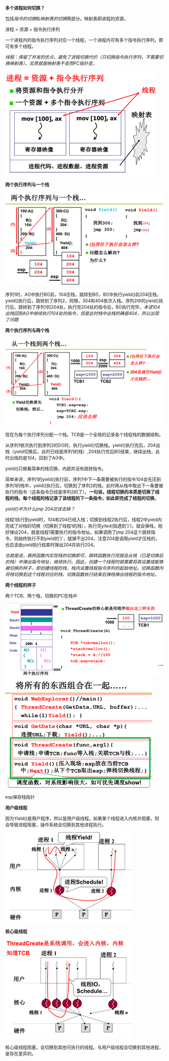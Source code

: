 **多个进程如何切换？**

包括*指令的切换*和*映射表的切换*两部分。映射表即进程的资源。

进程 = 资源 + 指令执行序列

一个进程内的指令执行序列对应一个线程，一个进程内可有多个指令执行序列，即可有多个线程。

*线程：保留了并发的优点，避免了进程切换代价（只切换指令执行序列，不需要切换映射表）。实质就是映射表不变而PC指针变。*

<img src="./images/进程与线程.png" style="zoom:80%;" />



**两个执行序列与一个栈**

<img src="./images/两个执行序列一个栈.png" style="zoom:67%;" />

序列1时，A()中执行B()前，104压栈，跳转到B()，B()中执行yield()前204压栈，yield()执行后，跳转到了序列2，同理，304和404依次入栈。序列2中的yield()执行后，跳转到了序列1的204处，执行完204处的指令后，B()执行完毕，*本该104出栈回到A()中继续执行104处的指令，但是此时栈中出栈的确是404，所以出现了问题*



**两个执行序列与两个栈**

<img src="./images/两个执行序列两个栈.png" style="zoom:67%;" />

现在为每个执行序列分配一个栈。TCB是一个全局的记录各个线程栈的数据结构。

从序列1依次执行到序列2的D()时，执行yield()切换栈。yield()执行完后，204出栈（yield切换后，此时已经是序列1的栈）,204执行完后B()结束，继续出栈，此时出栈的是104，回到了A()中。

yield()只做看简单的栈切换，内部并没有跳转指令。

简单来讲，序列1的yield()执行前，序列1中下一条需要被执行的指令104会先压到序列1的栈中，yield()执行后，切换到了序列2的栈，此时再从栈中取出下一条要被执行的指令（这条指令已经是序列2的了）。**一句话，线程切换的本质是切换了线程的栈，每个线程的栈记录了该线程的下一条指令，如此即完成了线程的切换**。

*yield()中为什么jmp 204应该去掉？*

线程1执行到yield时，104和204已经入栈；切换到线程2执行后，线程2中yield内完成了对栈的切换（切换到了线程1的栈），执行完yiled(指遇到‘}’)，就会弹栈，刚好弹出204，就是线程1需要执行的指令地址。如果调用了jmp 204这个跳转指令，则始终执行不到yield的‘}’，就弹不出204。注意204是调用yield才压栈的，也应该由yield执行结束时弹出204并执行204。

*也就是说，跳转函数内实现栈的切换即可，跳转函数执行完就会从栈（已是切换后的栈）中弹出指令地址，继续执行。因此，创建一个线程时就需要将其设置成能够被切换的样子，即创建线程的栈，栈内设置线程指令序列的起始地址。切换函数内将栈切换到这个线程对应的栈，切换函数执行结束后弹栈弹出线程的指令地址。*



**两个线程的样子**

两个TCB、两个栈、切换的PC在栈中

<img src="./images/两个执行序列.png" style="zoom:67%;" />

<img src="./images/线程组合.png" style="zoom:67%;" />

esp保存栈指针



**用户级线程**

因为Yield()是用户程序，所以是用户级线程。如果某个线程进入内核并阻塞，则会导致进程阻塞，操作系统会切换到其他进程执行。

<img src="./images/用户级线程.png" style="zoom:67%;" />



**核心级线程**

<img src="./images/核心级线程.png" style="zoom:67%;" />

核心级线程阻塞，会切换到其他可执行的线程。与用户级线程会切换到其他进程，是存在差异的。